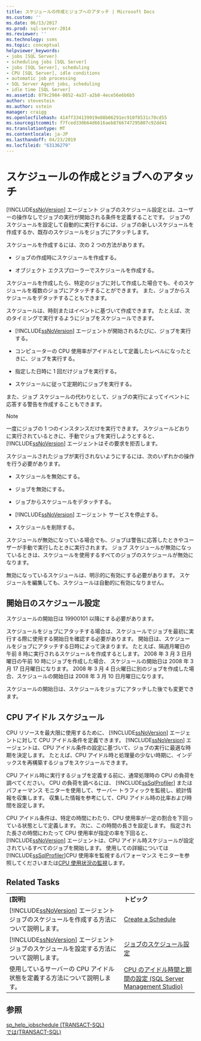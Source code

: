 ```yaml
---
title: スケジュールの作成とジョブへのアタッチ | Microsoft Docs
ms.custom: ''
ms.date: 06/13/2017
ms.prod: sql-server-2014
ms.reviewer: ''
ms.technology: ssms
ms.topic: conceptual
helpviewer_keywords:
- jobs [SQL Server]
- scheduling jobs [SQL Server]
- jobs [SQL Server], scheduling
- CPU [SQL Server], idle conditions
- automatic job processing
- SQL Server Agent jobs, scheduling
- idle time [SQL Server]
ms.assetid: 079c2984-0052-4a37-a2b8-4ece56e6b6b5
author: stevestein
ms.author: sstein
manager: craigg
ms.openlocfilehash: 414ff334139919e08b06291ec910f8531c70cd55
ms.sourcegitcommit: f7fced330b64d6616aeb8766747295807c92dd41
ms.translationtype: MT
ms.contentlocale: ja-JP
ms.lasthandoff: 04/23/2019
ms.locfileid: "63136279"
---
```

# <a name="create-and-attach-schedules-to-jobs"></a>スケジュールの作成とジョブへのアタッチ
  [!INCLUDE[ssNoVersion](../../includes/ssnoversion-md.md)] エージェント ジョブのスケジュール設定とは、ユーザーの操作なしでジョブの実行が開始される条件を定義することです。 ジョブのスケジュールを設定して自動的に実行するには、ジョブの新しいスケジュールを作成するか、既存のスケジュールをジョブにアタッチします。  
  
 スケジュールを作成するには、次の 2 つの方法があります。  
  
-   ジョブの作成時にスケジュールを作成する。  
  
-   オブジェクト エクスプローラーでスケジュールを作成する。  
  
 スケジュールを作成したら、特定のジョブに対して作成した場合でも、そのスケジュールを複数のジョブにアタッチすることができます。 また、ジョブからスケジュールをデタッチすることもできます。  
  
 スケジュールは、時刻またはイベントに基づいて作成できます。 たとえば、次のタイミングで実行するようにジョブをスケジュールできます。  
  
-   [!INCLUDE[ssNoVersion](../../includes/ssnoversion-md.md)] エージェントが開始されるたびに、ジョブを実行する。  
  
-   コンピューターの CPU 使用率がアイドルとして定義したレベルになったときに、ジョブを実行する。  
  
-   指定した日時に 1 回だけジョブを実行する。  
  
-   スケジュールに従って定期的にジョブを実行する。  
  
 また、ジョブ スケジュールの代わりとして、ジョブの実行によってイベントに応答する警告を作成することもできます。  
  
> [!NOTE]  
>  一度にジョブの 1 つのインスタンスだけを実行できます。 スケジュールどおりに実行されているときに、手動でジョブを実行しようとすると、 [!INCLUDE[ssNoVersion](../../includes/ssnoversion-md.md)] エージェントはその要求を拒否します。  
  
 スケジュールされたジョブが実行されないようにするには、次のいずれかの操作を行う必要があります。  
  
-   スケジュールを無効にする。  
  
-   ジョブを無効にする。  
  
-   ジョブからスケジュールをデタッチする。  
  
-   [!INCLUDE[ssNoVersion](../../includes/ssnoversion-md.md)] エージェント サービスを停止する。  
  
-   スケジュールを削除する。  
  
 スケジュールが無効になっている場合でも、ジョブは警告に応答したときやユーザーが手動で実行したときに実行されます。 ジョブ スケジュールが無効になっているときは、スケジュールを使用するすべてのジョブのスケジュールが無効になります。  
  
 無効になっているスケジュールは、明示的に有効にする必要があります。 スケジュールを編集しても、スケジュールは自動的に有効になりません。  
  
## <a name="scheduling-start-dates"></a>開始日のスケジュール設定  
 スケジュールの開始日は 19900101 以降にする必要があります。  
  
 スケジュールをジョブにアタッチする場合は、スケジュールでジョブを最初に実行する際に使用する開始日を確認する必要があります。 開始日は、スケジュールをジョブにアタッチする日時によって決まります。 たとえば、隔週月曜日の午前 8 時に実行されるスケジュールを作成するとします。 2008 年 3 月 3 日月曜日の午前 10 時にジョブを作成した場合、 スケジュールの開始日は 2008 年 3 月 17 日月曜日になります。 2008 年 3 月 4 日火曜日に別のジョブを作成した場合、スケジュールの開始日は 2008 年 3 月 10 日月曜日になります。  
  
 スケジュールの開始日は、スケジュールをジョブにアタッチした後でも変更できます。  
  
## <a name="cpu-idle-schedules"></a>CPU アイドル スケジュール  
 CPU リソースを最大限に使用するために、 [!INCLUDE[ssNoVersion](../../includes/ssnoversion-md.md)] エージェントに対して CPU アイドル条件を定義できます。 [!INCLUDE[ssNoVersion](../../includes/ssnoversion-md.md)] エージェントは、CPU アイドル条件の設定に基づいて、ジョブの実行に最適な時期を決定します。 たとえば、CPU アイドル時と処理量の少ない時期に、インデックスを再構築するジョブをスケジュールできます。  
  
 CPU アイドル時に実行するジョブを定義する前に、通常処理時の CPU の負荷を調べてください。 CPU の負荷を調べるには、 [!INCLUDE[ssSqlProfiler](../../includes/sssqlprofiler-md.md)] またはパフォーマンス モニターを使用して、サーバー トラフィックを監視し、統計情報を収集します。 収集した情報を参考にして、CPU アイドル時の比率および時間を設定します。  
  
 CPU アイドル条件は、特定の時間にわたり、CPU 使用率が一定の割合を下回っている状態として定義します。 次に、この時間の長さを設定します。 指定された長さの時間にわたって CPU 使用率が指定の率を下回ると、 [!INCLUDE[ssNoVersion](../../includes/ssnoversion-md.md)] エージェントは、CPU アイドル時スケジュールが設定されているすべてのジョブを開始します。 使用しての詳細については[!INCLUDE[ssSqlProfiler](../../includes/sssqlprofiler-md.md)]CPU 使用率を監視するパフォーマンス モニターを参照してくださいまたは[CPU 使用状況の監視](../../relational-databases/performance-monitor/monitor-cpu-usage.md)します。  
  
## <a name="related-tasks"></a>Related Tasks  
  
|||  
|-|-|  
|**[説明]**|**トピック**|  
|[!INCLUDE[ssNoVersion](../../includes/ssnoversion-md.md)] エージェント ジョブのスケジュールを作成する方法について説明します。|[Create a Schedule](create-a-schedule.md)|  
|[!INCLUDE[ssNoVersion](../../includes/ssnoversion-md.md)] エージェント ジョブのスケジュールを設定する方法について説明します。|[ジョブのスケジュール設定](schedule-a-job.md)|  
|使用しているサーバーの CPU アイドル状態を定義する方法について説明します。|[CPU のアイドル時間と期間の設定 (SQL Server Management Studio)](set-cpu-idle-time-and-duration-sql-server-management-studio.md)|  
  
## <a name="see-also"></a>参照  
 [sp_help_jobschedule &#40;TRANSACT-SQL&#41;](/sql/relational-databases/system-stored-procedures/sp-help-jobschedule-transact-sql)   
 [では&#40;TRANSACT-SQL&#41;](/sql/relational-databases/system-tables/dbo-sysjobschedules-transact-sql)  
  
  
